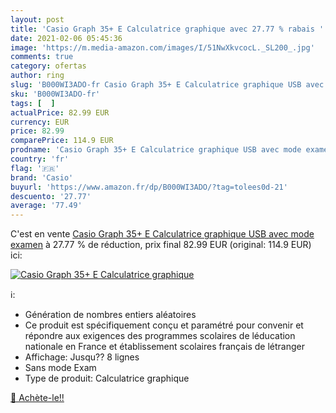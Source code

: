 ```yaml
---
layout: post
title: 'Casio Graph 35+ E Calculatrice graphique avec 27.77 % rabais '
date: 2021-02-06 05:45:36
image: 'https://m.media-amazon.com/images/I/51NwXkvcocL._SL200_.jpg'
comments: true
category: ofertas
author: ring
slug: 'B000WI3ADO-fr Casio Graph 35+ E Calculatrice graphique USB avec mode examen'
sku: 'B000WI3ADO-fr'
tags: [  ]
actualPrice: 82.99 EUR
currency: EUR
price: 82.99
comparePrice: 114.9 EUR
prodname: 'Casio Graph 35+ E Calculatrice graphique USB avec mode examen'
country: 'fr'
flag: '🇫🇷'
brand: 'Casio'
buyurl: 'https://www.amazon.fr/dp/B000WI3ADO/?tag=tolees0d-21'
descuento: '27.77'
average: '77.49'
---
```


C'est en vente [Casio Graph 35+ E Calculatrice graphique USB avec mode examen](https://www.amazon.fr/dp/B000WI3ADO/?tag=tolees0d-21)  à  27.77 % de réduction, prix final  82.99 EUR (original: 114.9 EUR) ici:

[![Casio Graph 35+ E Calculatrice graphique](https://m.media-amazon.com/images/I/51NwXkvcocL._SL200_.jpg)](https://www.amazon.fr/dp/B000WI3ADO/?tag=tolees0d-21)

ℹ️:

- Génération de nombres entiers aléatoires
- Ce produit est spécifiquement conçu et paramétré pour convenir et répondre aux exigences des programmes scolaires de léducation nationale en France et établissement scolaires français de létranger
- Affichage: Jusqu?? 8 lignes
- Sans mode Exam
- Type de produit: Calculatrice graphique

[🛒 Achète-le!!](https://www.amazon.fr/dp/B000WI3ADO/?tag=tolees0d-21)
